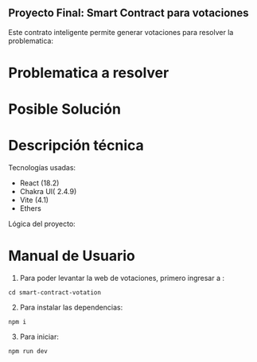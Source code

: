 ## Proyecto Final: Smart Contract para votaciones
Este contrato inteligente permite generar votaciones para resolver la problematica:

# Problematica a resolver

# Posible Solución

# Descripción técnica
Tecnologías usadas:
- React (18.2)
- Chakra UI( 2.4.9)
- Vite (4.1)
- Ethers 

Lógica del proyecto:

# Manual de Usuario

1. Para poder levantar la web de votaciones, primero ingresar a :
```
cd smart-contract-votation
```
2. Para instalar las dependencias:
```
npm i 
```
3. Para iniciar:
```
npm run dev
```
